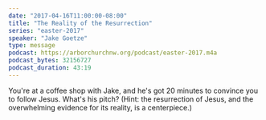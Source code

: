 ```yaml
---
date: "2017-04-16T11:00:00-08:00"
title: "The Reality of the Resurrection"
series: "easter-2017"
speaker: "Jake Goetze"
type: message
podcast: https://arborchurchnw.org/podcast/easter-2017.m4a
podcast_bytes: 32156727
podcast_duration: 43:19
---
```


You're at a coffee shop with Jake, and he's got 20 minutes to convince you to follow Jesus. What's his pitch? (Hint: the resurrection of Jesus, and the overwhelming evidence for its reality, is a centerpiece.)

